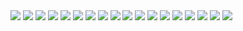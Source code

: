 <img src="https://i.ibb.co/34fSKTT/jujutsu-kaisen-189-1.jpg">
<img src="https://i.ibb.co/LRhvzk5/jujutsu-kaisen-189-2.jpg">
<img src="https://i.ibb.co/v3nG6Yx/jujutsu-kaisen-189-3.jpg">
<img src="https://i.ibb.co/sskmhsG/jujutsu-kaisen-189-4.jpg">
<img src="https://i.ibb.co/pPJz4hT/jujutsu-kaisen-189-5.jpg">
<img src="https://i.ibb.co/sy8fN4c/jujutsu-kaisen-189-6.jpg">
<img src="https://i.ibb.co/3z8wwpV/jujutsu-kaisen-189-7.jpg">
<img src="https://i.ibb.co/gWKFfzL/jujutsu-kaisen-189-8.jpg">
<img src="https://i.ibb.co/HtLv5mY/jujutsu-kaisen-189-9.jpg">
<img src="https://i.ibb.co/M6zytWG/jujutsu-kaisen-189-10.jpg">
<img src="https://i.ibb.co/48bQHcq/jujutsu-kaisen-189-11.jpg">
<img src="https://i.ibb.co/bgLzVhc/jujutsu-kaisen-189-12.jpg">
<img src="https://i.ibb.co/MMCCDLH/jujutsu-kaisen-189-13.jpg">
<img src="https://i.ibb.co/MsZbf71/jujutsu-kaisen-189-14.jpg">
<img src="https://i.ibb.co/CbKVb8d/jujutsu-kaisen-189-15.jpg">
<img src="https://i.ibb.co/0DZPb0N/jujutsu-kaisen-189-16.jpg">
<img src="https://i.ibb.co/hcfY2Y6/jujutsu-kaisen-189-17.jpg">
<img src="https://i.ibb.co/Cb7knjk/jujutsu-kaisen-189-18.jpg">
